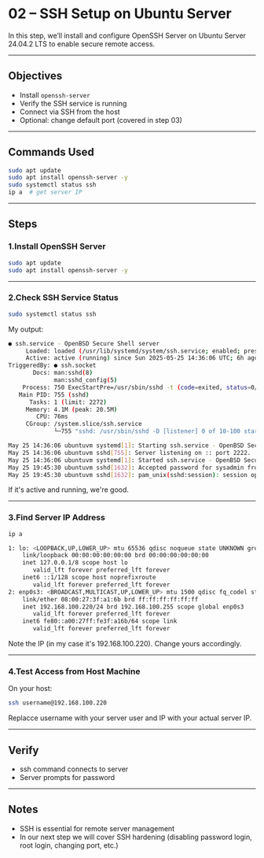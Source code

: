 # 02 – SSH Setup on Ubuntu Server

In this step, we’ll install and configure OpenSSH Server on Ubuntu Server 24.04.2 LTS to enable secure remote access.

---

## Objectives

- Install `openssh-server`
- Verify the SSH service is running
- Connect via SSH from the host
- Optional: change default port (covered in step 03)

---

## Commands Used

```bash
sudo apt update
sudo apt install openssh-server -y
sudo systemctl status ssh
ip a  # get server IP
```
---

## Steps

### 1.Install OpenSSH Server

```bash
sudo apt update
sudo apt install openssh-server -y
```

---

### 2.Check SSH Service Status

```bash
sudo systemctl status ssh
```
My output:
```bash
● ssh.service - OpenBSD Secure Shell server
     Loaded: loaded (/usr/lib/systemd/system/ssh.service; enabled; preset: enabled)
     Active: active (running) since Sun 2025-05-25 14:36:06 UTC; 6h ago
TriggeredBy: ● ssh.socket
       Docs: man:sshd(8)
             man:sshd_config(5)
    Process: 750 ExecStartPre=/usr/sbin/sshd -t (code=exited, status=0/SUCCESS)
   Main PID: 755 (sshd)
      Tasks: 1 (limit: 2272)
     Memory: 4.1M (peak: 20.5M)
        CPU: 76ms
     CGroup: /system.slice/ssh.service
             └─755 "sshd: /usr/sbin/sshd -D [listener] 0 of 10-100 startups"

May 25 14:36:06 ubuntuvm systemd[1]: Starting ssh.service - OpenBSD Secure Shell server...
May 25 14:36:06 ubuntuvm sshd[755]: Server listening on :: port 2222.
May 25 14:36:06 ubuntuvm systemd[1]: Started ssh.service - OpenBSD Secure Shell server.
May 25 19:45:30 ubuntuvm sshd[1632]: Accepted password for sysadmin from 192.168.100.99 port 54438 ssh2
May 25 19:45:30 ubuntuvm sshd[1632]: pam_unix(sshd:session): session opened for user sysadmin(uid=1001) by sysadmin(uid=0)
```
If it's active and running, we're good.

---

### 3.Find Server IP Address

```bash
ip a
```
```bash
1: lo: <LOOPBACK,UP,LOWER_UP> mtu 65536 qdisc noqueue state UNKNOWN group default qlen 1000
    link/loopback 00:00:00:00:00:00 brd 00:00:00:00:00:00
    inet 127.0.0.1/8 scope host lo
       valid_lft forever preferred_lft forever
    inet6 ::1/128 scope host noprefixroute 
       valid_lft forever preferred_lft forever
2: enp0s3: <BROADCAST,MULTICAST,UP,LOWER_UP> mtu 1500 qdisc fq_codel state UP group default qlen 1000
    link/ether 08:00:27:3f:a1:6b brd ff:ff:ff:ff:ff:ff
    inet 192.168.100.220/24 brd 192.168.100.255 scope global enp0s3
       valid_lft forever preferred_lft forever
    inet6 fe80::a00:27ff:fe3f:a16b/64 scope link 
       valid_lft forever preferred_lft forever
```
Note the IP (in my case it's 192.168.100.220). Change yours accordingly.

---

### 4.Test Access from Host Machine

On your host:

```bash
ssh username@192.168.100.220
```
Replacce username with your server user and IP with your actual server IP.

---

## Verify

- ssh command connects to server
- Server prompts for password

---

## Notes

- SSH is essential for remote server management
- In our next step we will cover SSH hardening (disabling password login, root login, changing port, etc.)